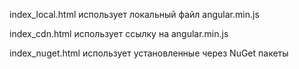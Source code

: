 index_local.html использует локальный файл angular.min.js

index_cdn.html использует ссылку на angular.min.js

index_nuget.html использует установленные через NuGet пакеты
